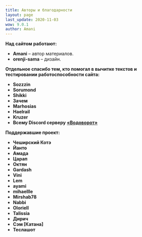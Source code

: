```yaml
---
title: Авторы и благодарности
layout: page
last_update: 2020-11-03
wow: 9.0.1
author: Amani
---
```


**Над сайтом работают:**

* **Amani** – автор материалов.
* **orenji-sama** – дизайн.

**Отдельное спасибо тем, кто помогал в вычитке текстов и тестировании работоспособности сайта:**

* **Sozzzin**
* **Sorumond**
* **Shikki**
* **Зачем**
* **Marhosias**
* **Haelrail**
* **Kruzer**
* **Всему Discord серверу** [**«Водоворот»**](https://discordapp.com/invite/zTQhBn8)

**Поддержавшие проект:**

* **Чеширский Котэ**
* **Йанто**
* **Амада**
* **Царап**
* **Октян**
* **Gardash**  
* **Vini**
* **Lem**
* **ayami**
* **mihaellle**
* **Mirshab78**
* **Nabbi**
* **Oloriell**
* **Talissia**
* **Дирич**
* **Сэм [Катана]**
* **Теслашот**

